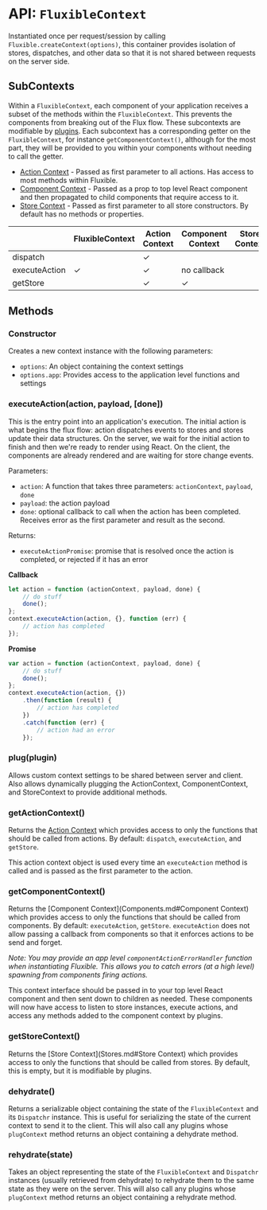 # API: `FluxibleContext`

Instantiated once per request/session by calling `Fluxible.createContext(options)`, this container provides isolation of stores, dispatches, and other data so that it is not shared between requests on the server side.

## SubContexts

Within a `FluxibleContext`, each component of your application receives a subset of the methods within the `FluxibleContext`. This prevents the components from breaking out of the Flux flow. These subcontexts are modifiable by [plugins](Plugins.md). Each subcontext has a corresponding getter on the `FluxibleContext`, for instance `getComponentContext()`, although for the most part, they will be provided to you within your components without needing to call the getter.

 * [Action Context](Actions.md#action-context) - Passed as first parameter to all actions. Has access to most methods within Fluxible.
 * [Component Context](Components.md#component-context) - Passed as a prop to top level React component and then propagated to child components that require access to it.
 * [Store Context](Stores.md#store-context) - Passed as first parameter to all store constructors. By default has no methods or properties.

|               	| FluxibleContext 	| Action Context 	| Component Context 	| Store Context 	|
|---------------	|-----------------	|----------------	|-------------------	|---------------	|
| dispatch      	|                 	|        ✓       	|                   	|               	|
| executeAction 	|        ✓        	|        ✓       	|    no callback    	|               	|
| getStore      	|                 	|        ✓       	|         ✓         	|         &nbsp;      	|

## Methods

### Constructor

Creates a new context instance with the following parameters:

 * `options`: An object containing the context settings
 * `options.app`: Provides access to the application level functions and settings

### executeAction(action, payload, [done])

This is the entry point into an application's execution. The initial action is what begins the flux flow: action dispatches events to stores and stores update their data structures. On the server, we wait for the initial action to finish and then we're ready to render using React. On the client, the components are already rendered and are waiting for store change events.

Parameters:

 * `action`: A function that takes three parameters: `actionContext`, `payload`, `done`
 * `payload`: the action payload
 * `done`: optional callback to call when the action has been completed. Receives error as the first parameter and result as the second.

Returns:

* `executeActionPromise`: promise that is resolved once the action is completed, or rejected if it has an error

**Callback**

 ```js
 let action = function (actionContext, payload, done) {
     // do stuff
     done();
 };
 context.executeAction(action, {}, function (err) {
     // action has completed
 });
 ```

**Promise**

 ```js
 var action = function (actionContext, payload, done) {
     // do stuff
     done();
 };
 context.executeAction(action, {})
     .then(function (result) {
         // action has completed
     })
     .catch(function (err) {
         // action had an error
     });
 ```

### plug(plugin)

Allows custom context settings to be shared between server and client. Also allows dynamically plugging the ActionContext, ComponentContext, and StoreContext to provide additional methods.

### getActionContext()

Returns the [Action Context](Actions.md#action-context) which provides access to only the functions that should be called from actions. By default: `dispatch`, `executeAction`, and `getStore`.

This action context object is used every time an `executeAction` method is called and is passed as the first parameter to the action.

### getComponentContext()

Returns the [Component Context](Components.md#Component Context) which provides access to only the functions that should be called from components. By default: `executeAction`, `getStore`. `executeAction` does not allow passing a callback from components so that it enforces actions to be send and forget.

*Note: You may provide an app level `componentActionErrorHandler` function when instantiating Fluxible. This allows you to catch errors (at a high level) spawning from components firing actions.*

This context interface should be passed in to your top level React component and then sent down to children as needed. These components will now have access to listen to store instances, execute actions, and access any methods added to the component context by plugins.

### getStoreContext()

Returns the [Store Context](Stores.md#Store Context) which provides access to only the functions that should be called from stores. By default, this is empty, but it is modifiable by plugins.

### dehydrate()

Returns a serializable object containing the state of the `FluxibleContext` and its `Dispatchr` instance. This is useful for serializing the state of the current context to send it to the client. This will also call any plugins whose `plugContext` method returns an object containing a dehydrate method.

### rehydrate(state)

Takes an object representing the state of the `FluxibleContext` and `Dispatchr` instances (usually retrieved from dehydrate) to rehydrate them to the same state as they were on the server. This will also call any plugins whose `plugContext` method returns an object containing a rehydrate method.
